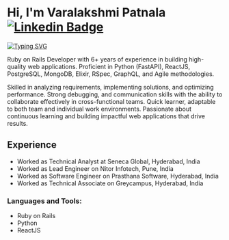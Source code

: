 # Hi, I'm  Varalakshmi Patnala [![Linkedin Badge](https://img.shields.io/badge/-LinkedIn-0e76a8?style=flat-square&logo=Linkedin&logoColor=white)](https://www.linkedin.com/in/varalakshmipatnala/)

[![Typing SVG](https://readme-typing-svg.herokuapp.com?font=Fira+Code&width=435&lines=Senior+Ruby+on+Rails+Developer)](https://git.io/typing-svg)

Ruby on Rails Developer with 6+ years of experience in building high-quality web applications. Proficient in Python (FastAPI), ReactJS, PostgreSQL, MongoDB, Elixir, RSpec, GraphQL, and Agile methodologies. 

Skilled in analyzing requirements, implementing solutions, and optimizing performance. Strong debugging, and communication skills with the ability to collaborate effectively in cross-functional teams. 
Quick learner, adaptable to both team and individual work environments. Passionate about continuous learning and building impactful web applications that drive results.

## Experience

- Worked as Technical Analyst at Seneca Global, Hyderabad, India
- Worked as Lead Engineer on Nitor Infotech, Pune, India
- Worked as Software Engineer on Prasthana Software, Hyderabad, India
- Worked as Technical Associate on Greycampus, Hyderabad, India

### Languages and Tools:

- Ruby on Rails
- Python
- ReactJS
  
